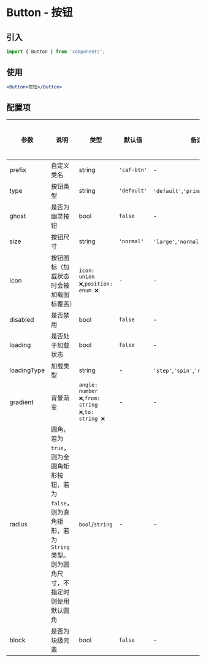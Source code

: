 # Button - 按钮

## 引入
```jsx
import { Button } from 'components';
```
## 使用

```jsx
<Button>按钮</Button>
```

## 配置项
| 参数 | 说明 | 类型 | 默认值 |备选值 | 是否必须 |
| --- | --- | --- | --- | --- | --- |
| prefix | 自定义类名 | string | `'caf-btn'` | - | ❌ |
| type | 按钮类型 | string | `'default'` | `'default'`,`'primary'`,`'warning'` | ❌ |
| ghost | 是否为幽灵按钮 | bool | `false` | - | ❌ |
| size | 按钮尺寸 | string | `'normal'` | `'large'`,`'normal'`,`'small'`,`'tiny'` | ❌ |
| icon | 按钮图标（加载状态时会被加载图标覆盖） | `icon: union ❌`,`position: enum ❌` | - | - | ❌ |
| disabled | 是否禁用 | bool | `false` | - | ❌ |
| loading | 是否处于加载状态 | bool | `false` | - | ❌ |
| loadingType | 加载类型 | string | - | `'step'`,`'spin'`,`'ripple'` | ❌ |
| gradient | 背景渐变 | `angle: number ❌`,`from: string ❌`,`to: string ❌` | - | - | ❌ |
| radius | 圆角，若为`true`，则为全圆角矩形按钮，若为`false`，则为直角矩形，若为`String`类型。则为圆角尺寸，不指定时则使用默认圆角 | `bool`/`string` | - | - | ❌ |
| block | 是否为块级元素 | bool | `false` | - | ❌ |
